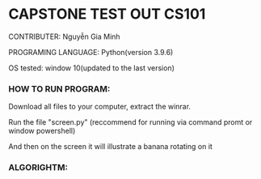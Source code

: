# CAPSTONE TEST OUT CS101
CONTRIBUTER: Nguyễn Gia Minh

PROGRAMING LANGUAGE: Python(version 3.9.6)

OS tested: window 10(updated to the last version)

### HOW TO RUN PROGRAM:
Download all files to your computer, extract the winrar.

Run the file "screen.py" (reccommend for running via command promt or window powershell)

And then on the screen it will illustrate a banana rotating on it

### ALGORIGHTM:


